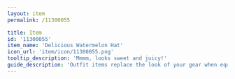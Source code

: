 ```yaml
---
layout: item
permalink: /11300055

title: Item
id: '11300055'
item_name: 'Delicious Watermelon Hat'
icon_url: 'item/icon/11300055.png'
tooltip_description: 'Mmmm, looks sweet and juicy!'
guide_description: 'Outfit items replace the look of your gear when equipped.'
---
```

